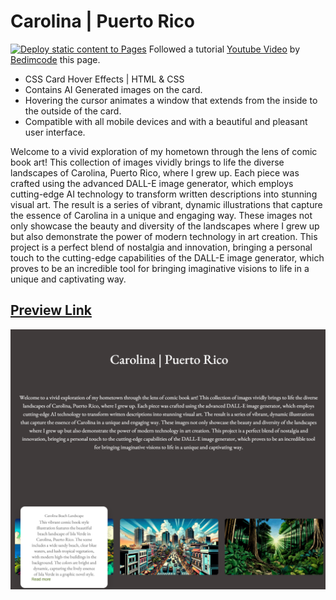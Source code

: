 # Carolina | Puerto Rico
[![Deploy static content to Pages](https://github.com/BillStewRod/CarolinaPR/actions/workflows/static.yml/badge.svg)](https://github.com/BillStewRod/CarolinaPR/actions/workflows/static.yml)
Followed a tutorial [Youtube Video](https://youtu.be/Q8BamnhOmWc) by [Bedimcode](https://www.youtube.com/@Bedimcode) this page.

- CSS Card Hover Effects | HTML & CSS
- Contains AI Generated images on the card.
- Hovering the cursor animates a window that extends from the inside to the outside of the card.
- Compatible with all mobile devices and with a beautiful and pleasant user interface.

Welcome to a vivid exploration of my hometown through the lens of comic book art! 
This collection of images vividly brings to life the diverse landscapes of Carolina, Puerto Rico, 
where I grew up. Each piece was crafted using the advanced DALL-E image generator, which employs 
cutting-edge AI technology to transform written descriptions into stunning visual art. The result is 
a series of vibrant, dynamic illustrations that capture the essence of Carolina in a unique and engaging 
way. These images not only showcase the beauty and diversity of the landscapes where I grew up but also 
demonstrate the power of modern technology in art creation. This project is a perfect blend of 
nostalgia and innovation, bringing a personal touch to the cutting-edge capabilities of the DALL-E 
image generator, which proves to be an incredible tool for bringing imaginative visions to life in 
a unique and captivating way.


## [Preview Link](https://billstewrod.github.io/CarolinaPR/)
![preview img](/preview.png)
